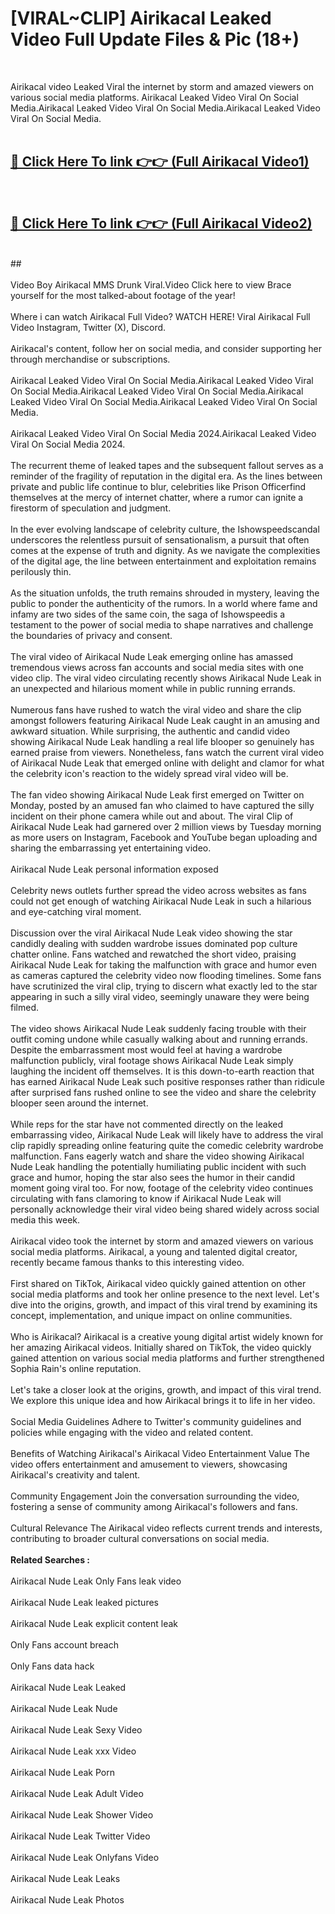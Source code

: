 # [VIRAL~CLIP] Airikacal Leaked Video Full Update Files & Pic (18+) <br>
<br>

Airikacal video Leaked Viral the internet by storm and amazed viewers on various social media platforms. Airikacal Leaked Video Viral On Social Media.Airikacal Leaked Video Viral On Social Media.Airikacal Leaked Video Viral On Social Media.<br>
 <br>

##  <a href="https://play.trustnlinepharmacy.us?title=Full Airikacal&ref=git">🔴 Click Here To link 👉👉 (Full Airikacal Video1)</a><br>
  <br>

##  <a href="https://play.trustnlinepharmacy.us?title=Full Airikacal&ref=git">🔴 Click Here To link 👉👉 (Full Airikacal Video2)</a><br>
  <br>
  ##


  <br>

  <br>
Video Boy Airikacal MMS Drunk Viral.Video Click here to view Brace yourself for the most talked-about footage of the year!
<br><br>
Where i can watch Airikacal Full Video? WATCH HERE! Viral Airikacal Full Video Instagram, Twitter (X), Discord.
<br><br>
Airikacal's content, follow her on social media, and consider supporting her through merchandise or subscriptions.
<br><br>
Airikacal Leaked Video Viral On Social Media.Airikacal Leaked Video Viral On Social Media.Airikacal Leaked Video Viral On Social Media.Airikacal Leaked Video Viral On Social Media.Airikacal Leaked Video Viral On Social Media.
<br><br>
Airikacal Leaked Video Viral On Social Media 2024.Airikacal Leaked Video Viral On Social Media 2024.
<br><br>
The recurrent theme of leaked tapes and the subsequent fallout serves as a reminder of the fragility of reputation in the digital era. As the lines between private and public life continue to blur, celebrities like Prison Officerfind themselves at the mercy of internet chatter, where a rumor can ignite a firestorm of speculation and judgment.
<br><br>
In the ever evolving landscape of celebrity culture, the Ishowspeedscandal underscores the relentless pursuit of sensationalism, a pursuit that often comes at the expense of truth and dignity. As we navigate the complexities of the digital age, the line between entertainment and exploitation remains perilously thin.
<br><br>
As the situation unfolds, the truth remains shrouded in mystery, leaving the public to ponder the authenticity of the rumors. In a world where fame and infamy are two sides of the same coin, the saga of Ishowspeedis a testament to the power of social media to shape narratives and challenge the boundaries of privacy and consent.
<br><br>
The viral video of Airikacal Nude Leak emerging online has amassed tremendous views across fan accounts and social media sites with one video clip. The viral video circulating recently shows Airikacal Nude Leak in an unexpected and hilarious moment while in public running errands.
<br><br>
Numerous fans have rushed to watch the viral video and share the clip amongst followers featuring Airikacal Nude Leak caught in an amusing and awkward situation. While surprising, the authentic and candid video showing Airikacal Nude Leak handling a real life blooper so genuinely has earned praise from viewers. Nonetheless, fans watch the current viral video of Airikacal Nude Leak that emerged online with delight and clamor for what the celebrity icon's reaction to the widely spread viral video will be.
<br><br>
The fan video showing Airikacal Nude Leak first emerged on Twitter on Monday, posted by an amused fan who claimed to have captured the silly incident on their phone camera while out and about. The viral Clip of Airikacal Nude Leak had garnered over 2 million views by Tuesday morning as more users on Instagram, Facebook and YouTube began uploading and sharing the embarrassing yet entertaining video.
<br><br>
Airikacal Nude Leak personal information exposed
<br><br>
Celebrity news outlets further spread the video across websites as fans could not get enough of watching Airikacal Nude Leak in such a hilarious and eye-catching viral moment.
<br><br>
Discussion over the viral Airikacal Nude Leak video showing the star candidly dealing with sudden wardrobe issues dominated pop culture chatter online. Fans watched and rewatched the short video, praising Airikacal Nude Leak for taking the malfunction with grace and humor even as cameras captured the celebrity video now flooding timelines. Some fans have scrutinized the viral clip, trying to discern what exactly led to the star appearing in such a silly viral video, seemingly unaware they were being filmed.
<br><br>
The video shows Airikacal Nude Leak suddenly facing trouble with their outfit coming undone while casually walking about and running errands. Despite the embarrassment most would feel at having a wardrobe malfunction publicly, viral footage shows Airikacal Nude Leak simply laughing the incident off themselves. It is this down-to-earth reaction that has earned Airikacal Nude Leak such positive responses rather than ridicule after surprised fans rushed online to see the video and share the celebrity blooper seen around the internet.
<br><br>
While reps for the star have not commented directly on the leaked embarrassing video, Airikacal Nude Leak will likely have to address the viral clip rapidly spreading online featuring quite the comedic celebrity wardrobe malfunction. Fans eagerly watch and share the video showing Airikacal Nude Leak handling the potentially humiliating public incident with such grace and humor, hoping the star also sees the humor in their candid moment going viral too. For now, footage of the celebrity video continues circulating with fans clamoring to know if Airikacal Nude Leak will personally acknowledge their viral video being shared widely across social media this week.
<br><br>
Airikacal video took the internet by storm and amazed viewers on various social media platforms. Airikacal, a young and talented digital creator, recently became famous thanks to this interesting video.
<br><br>
First shared on TikTok, Airikacal video quickly gained attention on other social media platforms and took her online presence to the next level. Let's dive into the origins, growth, and impact of this viral trend by examining its concept, implementation, and unique impact on online communities.
<br><br>
Who is Airikacal? Airikacal is a creative young digital artist widely known for her amazing Airikacal videos. Initially shared on TikTok, the video quickly gained attention on various social media platforms and further strengthened Sophia Rain's online reputation.
<br><br>
Let's take a closer look at the origins, growth, and impact of this viral trend. We explore this unique idea and how Airikacal brings it to life in her video.
<br><br>
Social Media Guidelines Adhere to Twitter's community guidelines and policies while engaging with the video and related content.
<br><br>
Benefits of Watching Airikacal's Airikacal Video Entertainment Value The video offers entertainment and amusement to viewers, showcasing Airikacal's creativity and talent.
<br><br>
Community Engagement Join the conversation surrounding the video, fostering a sense of community among Airikacal's followers and fans.
<br><br>
Cultural Relevance The Airikacal video reflects current trends and interests, contributing to broader cultural conversations on social media.
<br><br>
<strong>Related Searches :</strong>
<br><br>
Airikacal Nude Leak Only Fans leak video
<br><br>
Airikacal Nude Leak leaked pictures
<br><br>
Airikacal Nude Leak explicit content leak
<br><br>
Only Fans account breach
<br><br>
Only Fans data hack
<br><br>
Airikacal Nude Leak Leaked
<br><br>
Airikacal Nude Leak Nude
<br><br>
Airikacal Nude Leak Sexy Video
<br><br>
Airikacal Nude Leak xxx Video
<br><br>
Airikacal Nude Leak Porn
<br><br>
Airikacal Nude Leak Adult Video
<br><br>
Airikacal Nude Leak Shower Video
<br><br>
Airikacal Nude Leak Twitter Video
<br><br>
Airikacal Nude Leak Onlyfans Video
<br><br>
Airikacal Nude Leak Leaks
<br><br>
Airikacal Nude Leak Photos